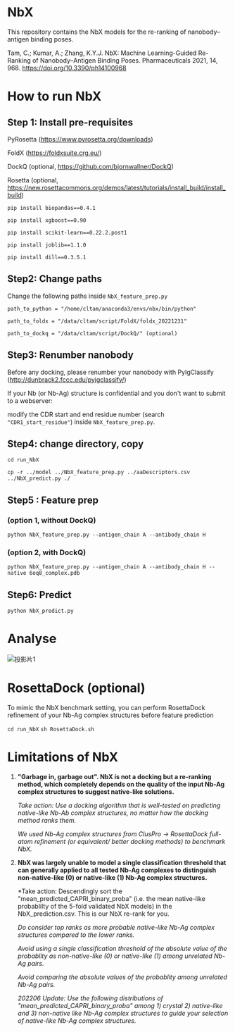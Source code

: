 # NbX
This repository contains the NbX models for the re-ranking of nanobody–antigen binding poses.

Tam, C.; Kumar, A.; Zhang, K.Y.J. NbX: Machine Learning-Guided Re-Ranking of Nanobody–Antigen Binding Poses. Pharmaceuticals 2021, 14, 968. https://doi.org/10.3390/ph14100968

# How to run NbX

## Step 1: Install pre-requisites

PyRosetta (https://www.pyrosetta.org/downloads)

FoldX (https://foldxsuite.crg.eu/)

DockQ (optional, https://github.com/bjornwallner/DockQ)

Rosetta (optional, https://new.rosettacommons.org/demos/latest/tutorials/install_build/install_build)

`pip install biopandas==0.4.1`

`pip install xgboost==0.90`

`pip install scikit-learn==0.22.2.post1`

`pip install joblib==1.1.0`

`pip install dill==0.3.5.1`

## Step2: Change paths

Change the following paths inside `NbX_feature_prep.py`

`path_to_python = "/home/cltam/anaconda3/envs/nbx/bin/python"`

`path_to_foldx = "/data/cltam/script/FoldX/foldx_20221231"`

`path_to_dockq = "/data/cltam/script/DockQ/" (optional)`


## Step3: Renumber nanobody
Before any docking, please renumber your nanobody with PyIgClassify (http://dunbrack2.fccc.edu/pyigclassify/)

If your Nb (or Nb-Ag) structure is confidential and you don't want to submit to a webserver: 

modify the CDR start and end residue number (search `"CDR1_start_residue"`) inside `NbX_feature_prep.py`.


## Step4: change directory, copy

`cd run_NbX`

`cp -r ../model ../NbX_feature_prep.py ../aaDescriptors.csv ../NbX_predict.py ./`


## Step5 : Feature prep

### (option 1,  without DockQ)

`python NbX_feature_prep.py --antigen_chain A --antibody_chain H`

### (option 2,  with DockQ)

`python NbX_feature_prep.py --antigen_chain A --antibody_chain H --native 6oq8_complex.pdb`


## Step6: Predict

`python NbX_predict.py`


# Analyse

![投影片1](https://user-images.githubusercontent.com/51283097/174423865-865a8b73-d382-4080-b080-8fa49e5b2a44.PNG)


# RosettaDock (optional)

To mimic the NbX benchmark setting, you can perform RosettaDock refinement of your Nb-Ag complex structures before feature prediction

`cd run_NbX`
`sh RosettaDock.sh`


# Limitations of NbX

1) **"Garbage in, garbage out". NbX is not a docking but a re-ranking method, which completely depends on the quality of the input Nb-Ag complex structures to suggest native-like solutions.**

    *Take action: Use a docking algorithm that is well-tested on predicting native-like Nb-Ab complex structures, no matter how the docking method ranks them.* 

    *We used Nb-Ag complex structures from ClusPro -> RosettaDock full-atom refinement (or equivalent/ better docking methods) to benchmark NbX.*

2) **NbX was largely unable to model a single classification threshold that can generally applied to all tested Nb-Ag complexes to distinguish non-native-like (0) or native-like (1) Nb-Ag complex structures.**


    *Take action: Descendingly sort the "mean_predicted_CAPRI_binary_proba" 
    (i.e. the mean native-like probablilty of the 5-fold validated NbX models) in the NbX_prediction.csv. This is our NbX re-rank for you.
    
    *Do consider top ranks as more probable native-like Nb-Ag complex structures compared to the lower ranks.*
    
    *Avoid using a single classification threshold of the absolute value of the probablity as non-native-like (0) or native-like (1) among unrelated Nb-Ag pairs.*
    
    *Avoid comparing the absolute values of the probablity among unrelated Nb-Ag pairs.*
    
    *202206 Update: Use the following distributions of "mean_predicted_CAPRI_binary_proba" among 1) crystal 2) native-like and 3) non-native like Nb-Ag complex      structures to guide your selection of native-like Nb-Ag complex structures.*
